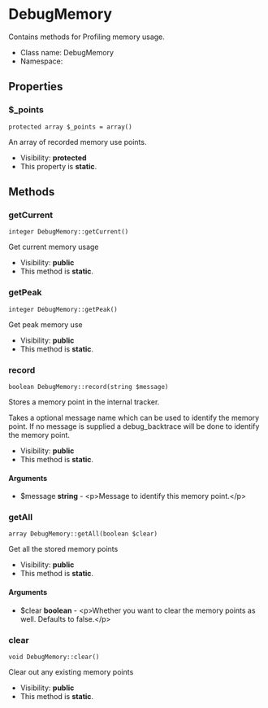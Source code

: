DebugMemory
===============

Contains methods for Profiling memory usage.




* Class name: DebugMemory
* Namespace: 





Properties
----------


### $_points

    protected array $_points = array()

An array of recorded memory use points.



* Visibility: **protected**
* This property is **static**.


Methods
-------


### getCurrent

    integer DebugMemory::getCurrent()

Get current memory usage



* Visibility: **public**
* This method is **static**.




### getPeak

    integer DebugMemory::getPeak()

Get peak memory use



* Visibility: **public**
* This method is **static**.




### record

    boolean DebugMemory::record(string $message)

Stores a memory point in the internal tracker.

Takes a optional message name which can be used to identify the memory point.
If no message is supplied a debug_backtrace will be done to identify the memory point.

* Visibility: **public**
* This method is **static**.


#### Arguments
* $message **string** - &lt;p&gt;Message to identify this memory point.&lt;/p&gt;



### getAll

    array DebugMemory::getAll(boolean $clear)

Get all the stored memory points



* Visibility: **public**
* This method is **static**.


#### Arguments
* $clear **boolean** - &lt;p&gt;Whether you want to clear the memory points as well. Defaults to false.&lt;/p&gt;



### clear

    void DebugMemory::clear()

Clear out any existing memory points



* Visibility: **public**
* This method is **static**.




